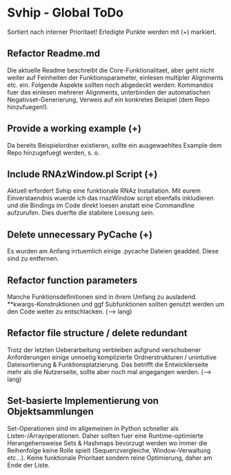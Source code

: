 # Svhip - Global ToDo

Sortiert nach interner Prioritaet! Erledigte Punkte werden mit (+) markiert. 

## Refactor Readme.md
Die aktuelle Readme beschreibt die Core-Funktionalitaet, aber geht nicht weiter auf Feinheiten der Funktionsparameter, einlesen multipler Alignments etc. ein. Folgende Aspekte sollten noch abgedeckt werden:
Kommandos fuer das einlesen mehrerer Alignments, unterbinden der automatischen Negativset-Generierung, Verweis auf ein konkretes Beispiel (dem Repo hinzufuegen!).

## Provide a working example (+)
Da bereits Beispielordner existieren, sollte ein ausgewaehltes Example dem Repo hinzugefuegt werden, s. o. 


## Include RNAzWindow.pl Script (+)

Aktuell erfordert Svhip eine funktionale RNAz Installation. Mit eurem Einverstaendnis wuerde ich das rnazWindow script ebenfalls inkludieren und die Bindings im Code direkt loesen anstatt eine Commandline aufzurufen. Dies duerfte die stabilere Loesung sein. 

## Delete unnecessary PyCache (+)
Es wurden am Anfang irrtuemlich einige .pycache Dateien geadded. Diese sind zu entfernen.

## Refactor function parameters
Manche Funktionsdefinitionen sind in ihrem Umfang zu ausladend. **kwargs-Konstruktionen und ggf Subfunktionen sollten genutzt werden um den Code weiter zu entschlacken. (--> lang) 

## Refactor file structure / delete redundant
Trotz der letzten Ueberarbeitung verbleiben aufgrund verschobener Anforderungen einige unnoetig komplizierte Ordnerstrukturen / unintutive Dateisortierung & Funktionsplatzierung. Das betrifft die Entwicklerseite mehr als die Nutzerseite, sollte aber noch mal angegangen werden. (--> lang) 

## Set-basierte Implementierung von Objektsammlungen
Set-Operationen sind im allgemeinen in Python schneller als Listen-/Arrayoperationen. Daher sollten fuer eine Runtime-optimierte Herangehensweise Sets & Hashmaps bevorzugt werden wo immer die Reihenfolge keine Rolle spielt (Sequenzvergleiche, Window-Verwaltung etc...). Keine funktionale Prioritaet sondern reine Optimierung, daher am Ende der Liste. 
